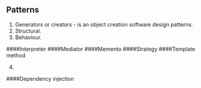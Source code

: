 Patterns
-
1. Generators or creators - is an object creation software design patterns.
2. Structural.
3. Behaviour.

####Interpreter
####Mediator
####Memento
####Strategy
####Template method

4.
####Dependency injection
